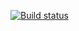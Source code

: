 [![Build status](https://ci.appveyor.com/api/projects/status/qgw4d3ir2mddeh51?svg=true)](https://ci.appveyor.com/project/ViktoriaGuschina/selenium)